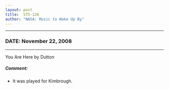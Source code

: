 ```yaml
---
layout: post
title:  STS-126
author: "NASA: Music to Wake Up By"
---
```


----
### DATE: November 22, 2008
----
You Are Here by Dutton

##### Comment:
* It was played for Kimbrough.
